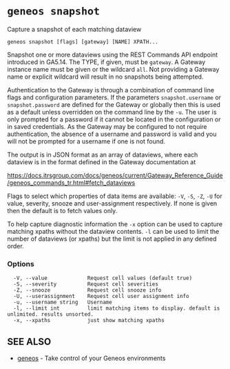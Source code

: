 # `geneos snapshot`

Capture a snapshot of each matching dataview

```text
geneos snapshot [flags] [gateway] [NAME] XPATH...
```

Snapshot one or more dataviews using the REST Commands API endpoint introduced in GA5.14. The TYPE, if given, must be `gateway`. A Gateway instance name must be given or the wildcard `all`. Not providing a Gateway name or explicit wildcard will result in no snapshots being attempted.

Authentication to the Gateway is through a combination of command line flags and configuration parameters. If the parameters `snapshot.username` or `snapshot.password` are defined for the Gateway or globally then this is used as a default unless overridden on the command line by the `-u`. The user is only prompted for a password if it cannot be located in the configuration or in saved credentials. As the Gateway may be configured to not require authentication, the absence of a username and password is valid and you will not be prompted for a username if one is not found.

<!-- CREDENTIALS - also, fix them, gateway:NAME@HOST (if not local) -->

The output is in JSON format as an array of dataviews, where each dataview is in the format defined in the Gateway documentation at

<https://docs.itrsgroup.com/docs/geneos/current/Gateway_Reference_Guide/geneos_commands_tr.html#fetch_dataviews>

Flags to select which properties of data items are available: `-V`, `-S`, `-Z`, `-U` for value, severity, snooze and user-assignment respectively. If none is given then the default is to fetch values only.

To help capture diagnostic information the `-x` option can be used to capture matching xpaths without the dataview contents. `-l` can be used to limit the number of dataviews (or xpaths) but the limit is not applied in any defined order.

### Options

```text
  -V, --value             Request cell values (default true)
  -S, --severity          Request cell severities
  -Z, --snooze            Request cell snooze info
  -U, --userassignment    Request cell user assignment info
  -u, --username string   Username
  -l, --limit int         limit matching items to display. default is unlimited. results unsorted.
  -x, --xpaths            just show matching xpaths
```

## SEE ALSO

* [geneos](geneos.md)	 - Take control of your Geneos environments
